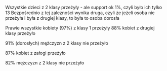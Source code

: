 Wszystkie dzieci z 2 klasy przeżyły - ale support ok 1%, czyli było ich tylko 13
Bezpośrednio z tej zalezności wynika druga, czyli że jeżeli osoba nie przeżyła i była z drugiej klasy, to była to osoba dorosła 

Prawie wszystkie kobiety (97%) z klasy 1 przeżyły
88% kobiet z drugiej klasy przeżyło

91% (dorosłych) mężczyzn z 2 klasy nie przeżyło

87% kobiet z załogi przeżyło

82% mężczyzn z 2 klasy nie przeżyło